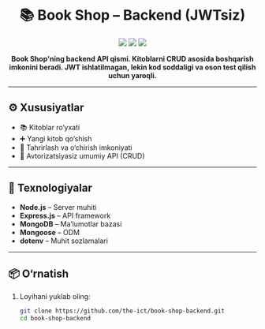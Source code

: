 <h1 align="center">📚 Book Shop – Backend (JWTsiz)</h1>

<p align="center">
  <img src="https://img.shields.io/badge/Node.js-18-green?style=for-the-badge&logo=node.js" />
  <img src="https://img.shields.io/badge/Express.js-black?style=for-the-badge&logo=express" />
  <img src="https://img.shields.io/badge/MongoDB-success?style=for-the-badge&logo=mongodb" />
</p>

<p align="center"><strong>
Book Shop'ning backend API qismi. Kitoblarni CRUD asosida boshqarish imkonini beradi. JWT ishlatilmagan, lekin kod soddaligi va oson test qilish uchun yaroqli.
</strong></p>

---

## ⚙️ Xususiyatlar

- 📚 Kitoblar ro‘yxati
- ➕ Yangi kitob qo‘shish
- 📝 Tahrirlash va o‘chirish imkoniyati
- 🚫 Avtorizatsiyasiz umumiy API (CRUD)

---

## 🚀 Texnologiyalar

- **Node.js** – Server muhiti
- **Express.js** – API framework
- **MongoDB** – Ma’lumotlar bazasi
- **Mongoose** – ODM
- **dotenv** – Muhit sozlamalari

---

## 📦 O‘rnatish

1. Loyihani yuklab oling:
   ```bash
   git clone https://github.com/the-ict/book-shop-backend.git
   cd book-shop-backend
